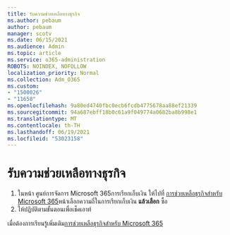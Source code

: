 ```yaml
---
title: รับความช่วยเหลือทางธุรกิจ
ms.author: pebaum
author: pebaum
manager: scotv
ms.date: 06/15/2021
ms.audience: Admin
ms.topic: article
ms.service: o365-administration
ROBOTS: NOINDEX, NOFOLLOW
localization_priority: Normal
ms.collection: Adm_O365
ms.custom:
- "1500026"
- "11658"
ms.openlocfilehash: 9a80ed4740fbc0ecb6fcdb4775678aa88ef21339
ms.sourcegitcommit: 94a687ebff18b0c61a9f049774a0682ba8b998e1
ms.translationtype: MT
ms.contentlocale: th-TH
ms.lasthandoff: 06/19/2021
ms.locfileid: "53023158"
---
```

# <a name="get-business-assist"></a>รับความช่วยเหลือทางธุรกิจ

1. ในหน้า ศูนย์การจัดการ Microsoft 365การเรียกเก็บเงิน ให้ไปที่ [การช่วยเหลือธุรกิจสําหรับ Microsoft 365](https://go.microsoft.com/fwlink/p/?linkid=2158423)หน้าเลือกความถี่ในการเรียกเก็บเงิน **แล้วเลือก** ซื้อ
2. ให้ปฏิบัติตามขั้นตอนเพื่อเช็คเอาท์

เมื่อต้องการเรียนรู้เพิ่มเติม[การช่วยเหลือธุรกิจสําหรับ Microsoft 365](/microsoft-365/admin/misc/business-assist)